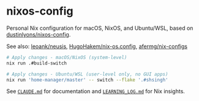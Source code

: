 # nixos-config

Personal Nix configuration for macOS, NixOS, and Ubuntu/WSL, based on [dustinlyons/nixos-config](https://github.com/dustinlyons/nixos-config).

See also: [leoank/neusis](https://github.com/leoank/neusis), [HugoHakem/nix-os.config](https://github.com/HugoHakem/nix-os.config), [afermg/nix-configs](https://github.com/afermg/nix-configs)

```bash
# Apply changes - macOS/NixOS (system-level)
nix run .#build-switch

# Apply changes - Ubuntu/WSL (user-level only, no GUI apps)
nix run 'home-manager/master' -- switch --flake '.#shsingh'
```

See [`CLAUDE.md`](./CLAUDE.md) for documentation and [`LEARNING_LOG.md`](./LEARNING_LOG.md) for Nix insights.
